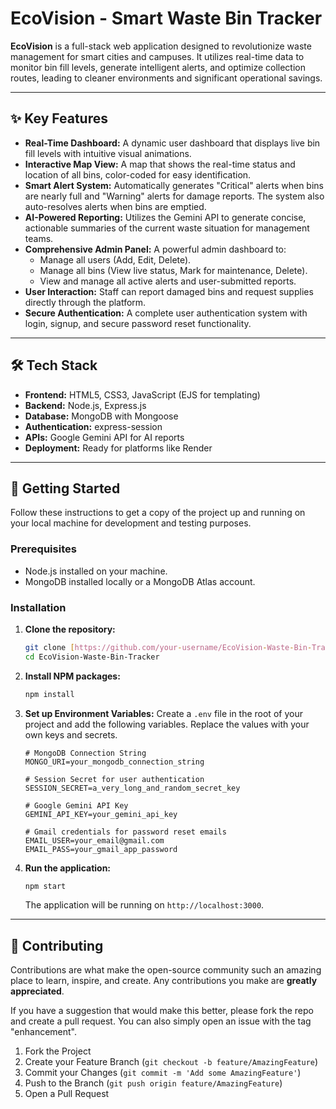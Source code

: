 # EcoVision - Smart Waste Bin Tracker

**EcoVision** is a full-stack web application designed to revolutionize waste management for smart cities and campuses. It utilizes real-time data to monitor bin fill levels, generate intelligent alerts, and optimize collection routes, leading to cleaner environments and significant operational savings.

---

## ✨ Key Features

-   **Real-Time Dashboard:** A dynamic user dashboard that displays live bin fill levels with intuitive visual animations.
-   **Interactive Map View:** A map that shows the real-time status and location of all bins, color-coded for easy identification.
-   **Smart Alert System:** Automatically generates "Critical" alerts when bins are nearly full and "Warning" alerts for damage reports. The system also auto-resolves alerts when bins are emptied.
-   **AI-Powered Reporting:** Utilizes the Gemini API to generate concise, actionable summaries of the current waste situation for management teams.
-   **Comprehensive Admin Panel:** A powerful admin dashboard to:
    -   Manage all users (Add, Edit, Delete).
    -   Manage all bins (View live status, Mark for maintenance, Delete).
    -   View and manage all active alerts and user-submitted reports.
-   **User Interaction:** Staff can report damaged bins and request supplies directly through the platform.
-   **Secure Authentication:** A complete user authentication system with login, signup, and secure password reset functionality.

---

## 🛠️ Tech Stack

-   **Frontend:** HTML5, CSS3, JavaScript (EJS for templating)
-   **Backend:** Node.js, Express.js
-   **Database:** MongoDB with Mongoose
-   **Authentication:** express-session
-   **APIs:** Google Gemini API for AI reports
-   **Deployment:** Ready for platforms like Render

---

## 🚀 Getting Started

Follow these instructions to get a copy of the project up and running on your local machine for development and testing purposes.

### Prerequisites

-   Node.js installed on your machine.
-   MongoDB installed locally or a MongoDB Atlas account.

### Installation

1.  **Clone the repository:**
    ```bash
    git clone [https://github.com/your-username/EcoVision-Waste-Bin-Tracker.git](https://github.com/your-username/EcoVision-Waste-Bin-Tracker.git)
    cd EcoVision-Waste-Bin-Tracker
    ```

2.  **Install NPM packages:**
    ```bash
    npm install
    ```

3.  **Set up Environment Variables:**
    Create a `.env` file in the root of your project and add the following variables. Replace the values with your own keys and secrets.

    ```env
    # MongoDB Connection String
    MONGO_URI=your_mongodb_connection_string

    # Session Secret for user authentication
    SESSION_SECRET=a_very_long_and_random_secret_key

    # Google Gemini API Key
    GEMINI_API_KEY=your_gemini_api_key

    # Gmail credentials for password reset emails
    EMAIL_USER=your_email@gmail.com
    EMAIL_PASS=your_gmail_app_password
    ```

4.  **Run the application:**
    ```bash
    npm start
    ```
    The application will be running on `http://localhost:3000`.

---

## 🤝 Contributing

Contributions are what make the open-source community such an amazing place to learn, inspire, and create. Any contributions you make are **greatly appreciated**.

If you have a suggestion that would make this better, please fork the repo and create a pull request. You can also simply open an issue with the tag "enhancement".

1.  Fork the Project
2.  Create your Feature Branch (`git checkout -b feature/AmazingFeature`)
3.  Commit your Changes (`git commit -m 'Add some AmazingFeature'`)
4.  Push to the Branch (`git push origin feature/AmazingFeature`)
5.  Open a Pull Request


